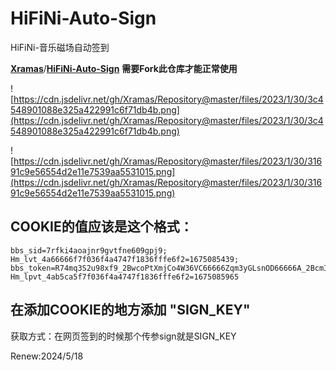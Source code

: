 # HiFiNi-Auto-Sign

HiFiNi-音乐磁场自动签到

[**Xramas**](https://github.com/Xramas)/**[HiFiNi-Auto-Sign](https://github.com/Xramas/HiFiNi-Auto-Sign)** **需要Fork此仓库才能正常使用**

![https://cdn.jsdelivr.net/gh/Xramas/Repository@master/files/2023/1/30/3c4548901088e325a422991c6f71db4b.png](https://cdn.jsdelivr.net/gh/Xramas/Repository@master/files/2023/1/30/3c4548901088e325a422991c6f71db4b.png)

![https://cdn.jsdelivr.net/gh/Xramas/Repository@master/files/2023/1/30/31691c9e56554d2e11e7539aa5531015.png](https://cdn.jsdelivr.net/gh/Xramas/Repository@master/files/2023/1/30/31691c9e56554d2e11e7539aa5531015.png)

## COOKIE的值应该是这个格式：

```
bbs_sid=7rfki4aoajnr9gvtfne609gpj9; Hm_lvt_4a66666f7f036f4a4747f1836fffe6f2=1675085439; bbs_token=R74mq3S2u98xf9_2BwcoPtXmjCo4W36VC66666Zqm3yGLsnOD66666A_2BcmIu3fGxT_2B3JDdnp1OHPO2IG21YaeQuknLnTW7DFOV; Hm_lpvt_4ab5ca5f7f036f4a4747f1836fffe6f2=1675085965
```

## 在添加COOKIE的地方添加 "SIGN_KEY"
获取方式：在网页签到的时候那个传参sign就是SIGN_KEY

Renew:2024/5/18
